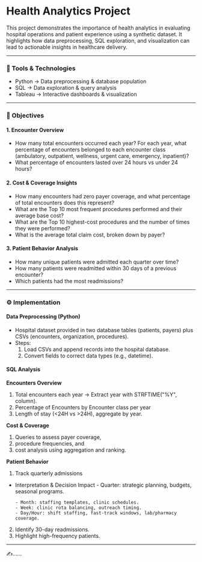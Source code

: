 # Health Analytics Project

This project demonstrates the importance of health analytics in evaluating hospital operations and patient experience using a synthetic dataset.
It highlights how data preprocessing, SQL exploration, and visualization can lead to actionable insights in healthcare delivery.

---
### 🔧 Tools & Technologies

- Python → Data preprocessing & database population
- SQL → Data exploration & query analysis
- Tableau → Interactive dashboards & visualization
---
### 🎯 Objectives

#### 1. Encounter Overview

- How many total encounters occurred each year?
  For each year, what percentage of encounters belonged to each encounter class
  (ambulatory, outpatient, wellness, urgent care, emergency, inpatient)?
- What percentage of encounters lasted over 24 hours vs under 24 hours?

#### 2. Cost & Coverage Insights
- How many encounters had zero payer coverage, and what percentage of total encounters does this represent?
- What are the Top 10 most frequent procedures performed and their average base cost?
- What are the Top 10 highest-cost procedures and the number of times they were performed?
- What is the average total claim cost, broken down by payer?

#### 3. Patient Behavior Analysis
- How many unique patients were admitted each quarter over time?
- How many patients were readmitted within 30 days of a previous encounter?
- Which patients had the most readmissions?
---

### ⚙️ Implementation

#### Data Preprocessing (Python)
- Hospital dataset provided in two database tables (patients, payers) plus CSVs (encounters, organization, procedures).
- Steps:
  1. Load CSVs and append records into the hospital database.
  2. Convert fields to correct data types (e.g., datetime).

#### SQL Analysis
**Encounters Overview**
1. Total encounters each year → Extract year with STRFTIME("%Y", column).
2. Percentage of Encounters by Encounter class per year
3. Length of stay (<24H vs >24H), aggregate by year.

**Cost & Coverage**
1. Queries to assess payer coverage,
2. procedure frequencies, and
3. cost analysis using aggregation and ranking.

**Patient Behavior**
1. Track quarterly admissions
- Interpretation & Decision Impact
      - Quarter: strategic planning, budgets, seasonal programs.
  
      - Month: staffing templates, clinic schedules.
      - Week: clinic rota balancing, outreach timing.
      - Day/Hour: shift staffing, fast-track windows, lab/pharmacy coverage.
  
2. Identify 30-day readmissions.
3. Highlight high-frequency patients.
---
✍️......

